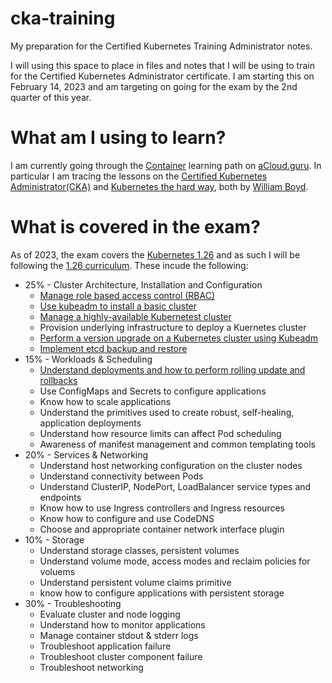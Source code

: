 # cka-training
My preparation for the Certified Kubernetes Training Administrator notes.  

I will using this space to place in files and notes that I will be using to train for the Certified Kubernetes Administrator certificate. I am starting this on February 14, 2023 and am targeting on going for the exam by the 2nd quarter of this year.  

# What am I using to learn?
I am currently going through the [Container](https://learn.acloud.guru/learning-path/cloud-adjacent-containers) learning path on [aCloud.guru](https://acloud.guru). In particular I am tracing the lessons on the [Certified Kubernetes Administrator(CKA)](https://learn.acloud.guru/course/certified-kubernetes-administrator/overview) and [Kubernetes the hard way](https://learn.acloud.guru/course/8832e727-9101-4785-8ea6-e8057ad62f69/overview), both by [William Boyd](https://www.linkedin.com/in/wilb/).  

# What is covered in the exam?
As of 2023, the exam covers the [Kubernetes 1.26](https://kubernetes.io/blog/2022/12/09/kubernetes-v1-26-release/) and as such I will be following the [1.26 curriculum](files/CKA_Curriculum_v1.26.pdf).  These incude the following:  
* 25% - Cluster Architecture, Installation and Configuration  
  * [Manage role based access control (RBAC)](./cluster_install_config/role_based_access_control/rbac.md)
  * [Use kubeadm to install a basic cluster](./cluster_install_config/installation/install_k8s_kubeadm.md)
  * [Manage a highly-available Kubernetest cluster](./cluster_install_config/manage_ha_cluster/ha_cluster.md)
  * Provision underlying infrastructure to deploy a Kuernetes cluster
  * [Perform a version upgrade on a Kubernetes cluster using Kubeadm](./cluster_install_config/upgrade/upgrade_k8s_kubeadm.md)
  * [Implement etcd backup and restore](./cluster_install_config/etcd_backup_restore/backup_etcd.md)
* 15% - Workloads & Scheduling
  * [Understand deployments and how to perform rolling update and rollbacks](./workload_scheduling/deployments/deployments.md)
  * Use ConfigMaps and Secrets to configure applications
  * Know how to scale applications
  * Understand the primitives used to create robust, self-healing, application deployments
  * Understand how resource limits can affect Pod scheduling
  * Awareness of manifest management and common templating tools
* 20% - Services & Networking
   * Understand host networking configuration on the cluster nodes
   * Understand connectivity between Pods
   * Understand ClusterIP, NodePort, LoadBalancer service types and endpoints
   * Know how to use Ingress controllers and Ingress resources
   * Know how to configure and use CodeDNS
   * Choose and appropriate container network interface plugin
* 10% - Storage
  * Understand storage classes, persistent volumes
  * Understand volume mode, access modes and reclaim policies for voluems
  * Understand persistent volume claims primitive
  * know how to configure applications with persistent storage
* 30% - Troubleshooting
  * Evaluate cluster and node logging
  * Understand how to monitor applications
  * Manage container stdout & stderr logs
  * Troubleshoot application failure
  * Troubleshoot cluster component failure
  * Troubleshoot networking